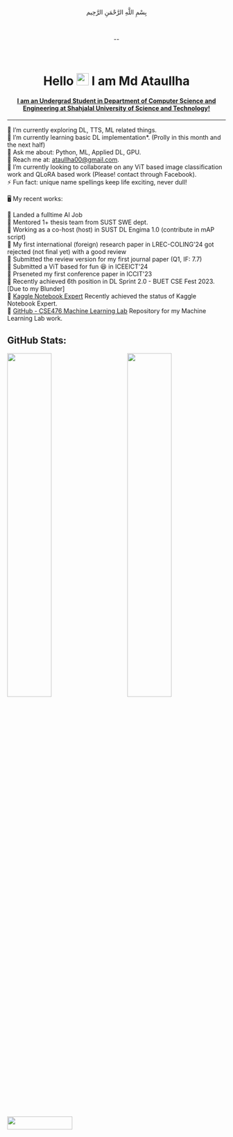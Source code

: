 <!--
**Ataullha/Ataullha** is a ✨ _special_ ✨ repository because its `README.md` (this file) appears on your GitHub profile.

Here are some ideas to get you started:

- 🔭 I’m currently working on ...
- 🌱 I’m currently learning ...
- 👯 I’m looking to collaborate on ...
- 🤔 I’m looking for help with ...
- 💬 Ask me about ...
- 📫 How to reach me: ...
- 😄 Pronouns: ...
- ⚡ Fun fact: ...
-->

<div align="center">

   بِسْمِ اللَّهِ الرَّحْمَنِ الرَّحِيم

</div>

<br>

<div align="center">

 --
 
</div>

<br>

<!--
<div align="center">
 
[![Typing SVG](https://readme-typing-svg.herokuapp.com?size=25&duration=4500&color=808080&center=true&vCenter=true&lines=Hi+%F0%9F%91%8B;2018331081;Md+Ataullha+(Saim);Undergrad+Student;SUST%2C+CSE-18.)](https://git.io/typing-svg)      
</div>
-->

<h1 align="center">Hello <img src="https://media.giphy.com/media/hvRJCLFzcasrR4ia7z/giphy.gif" width="28"> I am Md Ataullha </h1>

<h4 align="center"> <a href="https://github.com/Ataullha/Ataullha/raw/main/Md%20Ataullha.pdf" target='_blank'>I am an Undergrad Student in Department of Computer Science and Engineering at Shahjalal University of Science and Technology! </a></h4> 
<hr>
<p>
🔭 I’m currently exploring DL, TTS, ML related things. <br>
🌱 I’m currently learning basic DL implementation*. (Prolly in this month and the next half) <br>
💬 Ask me about: Python, ML, Applied DL, GPU. <br>
📧 Reach me at: <a href='mailto:ataullha00@gmail.com' target='_blank'>ataullha00@gmail.com</a>. <br>
👯 I’m currently looking to collaborate on any ViT based image classification work and QLoRA based work (Please! contact through Facebook).<!-- Audio Classficiation with any SOTA or Transformer based model <!-- LLaMA model based --> <!-- ML Based Attendance Systems --> <br>
⚡ Fun fact: unique name spellings keep life exciting, never dull! <br>
</p>

<!--

✍️ My recent publications*: <br>

🤎 M Ataullha, MS Rahman +2. Submitted. October, 2023. [Under_Review] <br>
🤎 MS Rahman, M Ataullha +3. Submitted. October, 2023. [Undrer_Review] <br>
💛 M Ataullha, M Rahman, MS Rahman. PakhiderChobi: A Comprehensive Dataset for Real-time Detection of Bangladeshi Birds. ICCIT-2023. September, 2023. [Accepted] <br>
💙 M Ataullha, MH Rabby, M Rahman, TB Azam. Bengali Document Layout Analysis with Detectron2. August, 2023. [<a href="https://arxiv.org/abs/2308.13769" target="_blank"><strong>Preprint</strong></a>]
**submitted in a conference/ journal*
-->
🖥️ My recent works: <br>

<!-- 🤟 Doing co-supervision 😄 in a thesis project ... <br> -->
🤟 Landed a fulltime AI Job <br>
🤟 Mentored 1+ thesis team from SUST SWE dept. <br>
🤟 Working as a co-host (host) in SUST DL Engima 1.0 (contribute in mAP script) <br>
🤟 My first international (foreign) research paper in LREC-COLING'24 got rejected (not final yet) with a good review <br>
🤟 Submitted the review version for my first journal paper (Q1, IF: 7.7) <br>
🤟 Submitted a ViT based for fun 😆 in ICEEICT'24 <br>
🤟 Prseneted my first conference paper in ICCIT'23 <br>
🤟 Recently achieved 6th position in DL Sprint 2.0 - BUET CSE Fest 2023. [Due to my Blunder] <br>
🤟 [Kaggle Notebook Expert](https://www.kaggle.com/ataullhasaim/code) Recently achieved the status of Kaggle Notebook Expert. <br>
🤟 [GitHub - CSE476 Machine Learning Lab](https://github.com/Ataullha/CSE476-Machine-Learning-Lab) Repository for my Machine Learning Lab work. <br>

<!--
🤯 Madnesses! <br>

🫡 Will publish a paper that cross 100+ citations <br>
🫡 Will Teach AI, ML, and LLM in a Bangladeshi Private University <br>
🫡 Will try to open a YouTube channel where wholely talk about AI <br>
🫡 Will open a simple R&D AI startup soon... <br>
-->

<!--
🤟 An Android App With Server
🤟 A MERN App
🤟 A React API App
🤟 ML Projects ...
🤟 Deep Learning Framework tf, torch
🤟 Springboot Java and React ***
🤟 AllYouNeed ***
🤟 CPIsAllYouNeed ***
-->

<!-- *voluntary work, processidings, workshop presentations are included. See the [mention] section to understand the status. -->
## GitHub Stats:

<img  src="https://github-readme-stats.vercel.app/api?username=Ataullha&show_icons=true&hide_border=true&theme=tokyonight" width="45%" align="right" >

<img  src="https://github-readme-streak-stats.herokuapp.com/?user=Ataullha&hide_border=true&theme=tokyonight" width="45%" >
<br />

<img src="https://github.com/Ataullha/Ataullha/assets/53054762/e0cfdd4c-dca0-4dde-8c13-268517a491dc" width="150" height="30" text-align="center">


<!-- Ataullha -->
